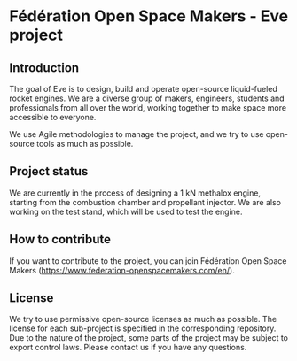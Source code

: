 # Fédération Open Space Makers - Eve project

## Introduction

The goal of Eve is to design, build and operate open-source liquid-fueled rocket engines.
We are a diverse group of makers, engineers, students and professionals from all over the world, working together to make space more accessible to everyone.

We use Agile methodologies to manage the project, and we try to use open-source tools as much as possible.

## Project status

We are currently in the process of designing a 1 kN methalox engine, starting from the combustion chamber and propellant injector.
We are also working on the test stand, which will be used to test the engine.

## How to contribute

If you want to contribute to the project, you can join Fédération Open Space Makers (https://www.federation-openspacemakers.com/en/).

## License

We try to use permissive open-source licenses as much as possible.
The license for each sub-project is specified in the corresponding repository.
Due to the nature of the project, some parts of the project may be subject to export control laws.
Please contact us if you have any questions.
